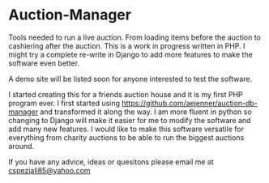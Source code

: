 # Auction-Manager
Tools needed to run a live auction.  From loading items before the auction to cashiering after the auction.  This is a work in progress written in PHP.  I might try a complete re-write in Django to add more features to make the software even better.

A demo site will be listed soon for anyone interested to test the software.

I started creating this for a friends auction house and it is my first PHP program ever.  I first started using https://github.com/aejenner/auction-db-manager and transformed it along the way. I am more fluent in python so changing to Django will make it easier for me to modify the software and add many new features.  I would like to make this software versatile for everything from charity auctions to be able to run the biggest auctions around.  

If you have any advice, ideas or quesitons please email me at cspeziali85@yahoo.com
